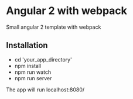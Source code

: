 # Angular 2 with webpack
Small angular 2 template with webpack

## Installation
* cd 'your_app_directory'
* npm install
* npm run watch
* npm run server

The app will run localhost:8080/
